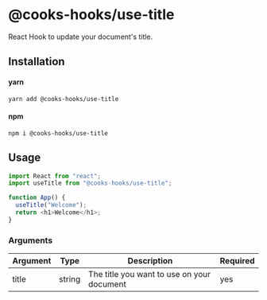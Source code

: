 # @cooks-hooks/use-title

React Hook to update your document's title.

## Installation

#### yarn

`yarn add @cooks-hooks/use-title`

#### npm

`npm i @cooks-hooks/use-title`

## Usage

```js
import React from "react";
import useTitle from "@cooks-hooks/use-title";

function App() {
  useTitle("Welcome");
  return <h1>Welcome</h1>;
}
```

### Arguments

| Argument | Type   | Description                                | Required |
| -------- | ------ | ------------------------------------------ | -------- |
| title    | string | The title you want to use on your document | yes      |